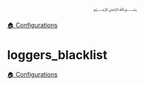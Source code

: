 <p align=center>
   ﷽
</p>

[🏠 Configurations](/docs/CONFIGURATION.md)

# loggers_blacklist


[🏠 Configurations](/docs/CONFIGURATION.md)

